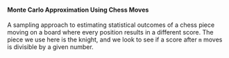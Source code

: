 #### Monte Carlo Approximation Using Chess Moves



A sampling approach to estimating statistical outcomes of a chess piece moving on a board where every position results in a different score. The piece we use here is the knight, and we look to see if a score after `m` moves is divisible by a given number.